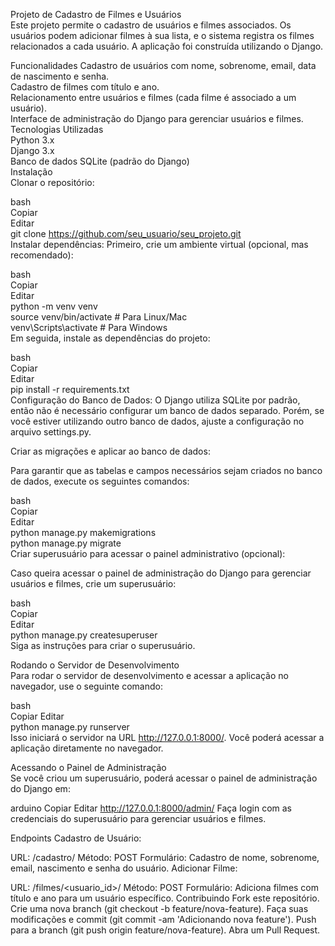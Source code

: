Projeto de Cadastro de Filmes e Usuários  
Este projeto permite o cadastro de usuários e filmes associados. Os usuários podem adicionar filmes à sua lista, e o sistema registra os filmes relacionados a cada usuário. A aplicação foi construída utilizando o Django.  

Funcionalidades 
Cadastro de usuários com nome, sobrenome, email, data de nascimento e senha.  
Cadastro de filmes com título e ano.  
Relacionamento entre usuários e filmes (cada filme é associado a um usuário).  
Interface de administração do Django para gerenciar usuários e filmes.  
Tecnologias Utilizadas  
Python 3.x  
Django 3.x  
Banco de dados SQLite (padrão do Django)  
Instalação  
Clonar o repositório:  

bash  
Copiar  
Editar  
git clone https://github.com/seu_usuario/seu_projeto.git  
Instalar dependências: Primeiro, crie um ambiente virtual (opcional, mas recomendado):  

bash  
Copiar  
Editar  
python -m venv venv  
source venv/bin/activate  # Para Linux/Mac  
venv\Scripts\activate  # Para Windows  
Em seguida, instale as dependências do projeto:  

bash  
Copiar  
Editar  
pip install -r requirements.txt  
Configuração do Banco de Dados: O Django utiliza SQLite por padrão, então não é necessário configurar um banco de dados separado. Porém, se você estiver utilizando outro banco de dados, ajuste a configuração no arquivo settings.py.  

Criar as migrações e aplicar ao banco de dados:  

Para garantir que as tabelas e campos necessários sejam criados no banco de dados, execute os seguintes comandos:  

bash  
Copiar  
Editar  
python manage.py makemigrations  
python manage.py migrate  
Criar superusuário para acessar o painel administrativo (opcional):  

Caso queira acessar o painel de administração do Django para gerenciar usuários e filmes, crie um superusuário:  

bash  
Copiar  
Editar  
python manage.py createsuperuser  
Siga as instruções para criar o superusuário.  
 
Rodando o Servidor de Desenvolvimento  
Para rodar o servidor de desenvolvimento e acessar a aplicação no navegador, use o seguinte comando:  

bash  
Copiar 
Editar  
python manage.py runserver  
Isso iniciará o servidor na URL http://127.0.0.1:8000/. Você poderá acessar a aplicação diretamente no navegador.  

Acessando o Painel de Administração  
Se você criou um superusuário, poderá acessar o painel de administração do Django em: 

arduino
Copiar
Editar
http://127.0.0.1:8000/admin/
Faça login com as credenciais do superusuário para gerenciar usuários e filmes.

Endpoints
Cadastro de Usuário:

URL: /cadastro/
Método: POST
Formulário: Cadastro de nome, sobrenome, email, nascimento e senha do usuário.
Adicionar Filme:

URL: /filmes/<usuario_id>/
Método: POST
Formulário: Adiciona filmes com título e ano para um usuário específico.
Contribuindo
Fork este repositório.
Crie uma nova branch (git checkout -b feature/nova-feature).
Faça suas modificações e commit (git commit -am 'Adicionando nova feature').
Push para a branch (git push origin feature/nova-feature).
Abra um Pull Request.
